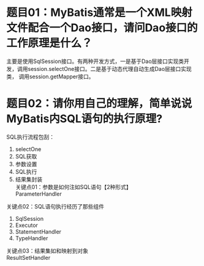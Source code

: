 # 题目01：MyBatis通常是一个XML映射文件配合一个Dao接口，请问Dao接口的工作原理是什么？  
主要是使用SqlSession接口。有两种开发方式，一是基于Dao层接口实现类开发，调用session.selectOne接口。二是基于动态代理自动生成Dao层接口实现类， 调用session.getMapper接口。

# 题目02：请你用自己的理解，简单说说MyBatis内SQL语句的执行原理?  
SQL执行流程包刮：
1. selectOne  
2. SQL获取  
3. 参数设置  
4. SQL执行  
5. 结果集封装  
关键点01：参数是如何注如SQL语句【2种形式】  
ParameterHandler  

关键点02：SQL语句执行经历了那些组件  
1. SqlSession  
2. Executor  
3. StatementHandler  
4. TypeHandler  

关键点03：结果集如和映射到对象  
ResultSetHandler  
